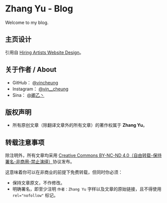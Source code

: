 # Zhang Yu - Blog

Welcome to my blog.

## 主页设计

引用自 [Hiring Artists Website Design]。

## 关于作者 / About

* GitHub： [@vincheung](https://github.com/vincheung)
* Instagram： [@vin__cheung](https://www.instagram.com/vin__cheung)
* Sina： [@卿乙丶](https://weibo.com/7113166331)

## 版权声明

* 所有原创文章（除翻译文章外的所有文章）的著作权属于 **Zhang Yu**。

## 转载注意事项

除注明外，所有文章均采用 [Creative Commons BY-NC-ND 4.0（自由转载-保持署名-非商用-禁止演绎）](http://creativecommons.org/licenses/by-nc-nd/4.0/deed.zh)协议发布。

这意味着你可以在非商业的前提下免费转载，但同时你必须：

* 保持文章原文，不作修改。
* 明确署名，即至少注明 `作者：Zhang Yu` 字样以及文章的原始链接，且不得使用 `rel="nofollow"` 标记。

[Hiring Artists Website Design]: https://dribbble.com/shots/6158271-Hiring-Artists-Website-Design?utm_source=Clipboard_Shot&utm_campaign=Tubik&utm_content=Hiring%20Artists%20Website%20Design&utm_medium=Social_Share
